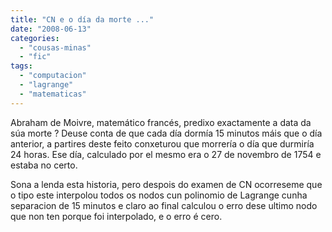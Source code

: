 ```yaml
---
title: "CN e o día da morte ..."
date: "2008-06-13"
categories: 
  - "cousas-minas"
  - "fic"
tags: 
  - "computacion"
  - "lagrange"
  - "matematicas"
---
```


Abraham de Moivre, matemático francés, predixo exactamente a data da súa morte ? Deuse conta de que cada día dormía 15 minutos máis que o día anterior, a partires deste feito conxeturou que morrería o día que durmiría 24 horas. Ese día, calculado por el mesmo era o 27 de novembro de 1754 e estaba no certo.

Sona a lenda esta historia, pero despois do examen de CN ocorreseme que o tipo este interpolou todos os nodos cun polinomio de Lagrange cunha separacion de 15 minutos e claro ao final calculou o erro dese ultimo nodo que non ten porque foi interpolado, e o erro é cero.

